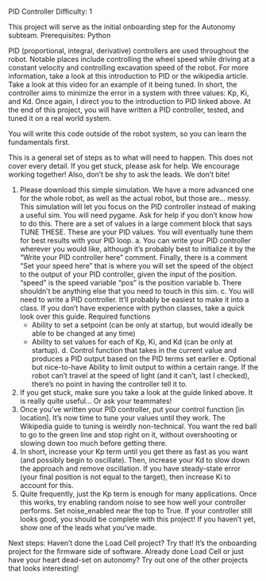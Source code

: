 PID Controller
Difficulty: 1

This project will serve as the initial onboarding step for the Autonomy subteam. 
Prerequisites: Python

PID (proportional, integral, derivative) controllers are used throughout the robot. Notable places include controlling the wheel speed while driving at a constant velocity and controlling excavation speed of the robot. For more information, take a look at this introduction to PID or the wikipedia article. Take a look at this video for an example of it being tuned.
In short, the controller aims to minimize the error in a system with three values: Kp, Ki, and Kd. Once again, I direct you to the introduction to PID linked above. 
At the end of this project, you will have written a PID controller, tested, and tuned it on a real world system. 

You will write this code outside of the robot system, so you can learn the fundamentals first. 

This is a general set of steps as to what will need to happen. This does not cover every detail. If you get stuck, please ask for help. We encourage working together! Also, don’t be shy to ask the leads. We don’t bite!
1. Please download this simple simulation. We have a more advanced one for the whole robot, as well as the actual robot, but those are… messy. This simulation will let you focus on the PID controller instead of making a useful sim. 
You will need pygame. Ask for help if you don’t know how to do this. 
There are a set of values in a large comment block that says TUNE THESE. These are your PID values. You will eventually tune them for best results with your PID loop.
a. You can write your PID controller wherever you would like, although it’s probably best to initialize it by the “Write your PID controller here” comment.
   Finally, there is a comment “Set your speed here” that is where you will set the speed of the object to the output of your PID controller, given the input of the position.
   “speed” is the speed variable
   “pos” is the position variable
b. There shouldn’t be anything else that you need to touch in this sim. 
c. You will need to write a PID controller. It’ll probably be easiest to make it into a class. If you don’t have experience with python classes, take a quick look over this guide. 
  Required functions
    - Ability to set a setpoint (can be only at startup, but would ideally be able to be changed at any time)
    - Ability to set values for each of Kp, Ki, and Kd (can be only at startup). 
d. Control function that takes in the current value and produces a PID output based on the PID terms set earlier
e. Optional but nice-to-have
    Ability to limit output to within a certain range. If the robot can’t travel at the speed of light (and it can’t, last I checked), there’s no point in having the controller tell it to. 
3. If you get stuck, make sure you take a look at the guide linked above. It is really quite useful… Or ask your teammates! 
4. Once you’ve written your PID controller, put your control function [in location]. It’s now time to tune your values until they work. The Wikipedia guide to tuning is weirdly non-technical. You want the red ball to go to the green line and stop right on it, without overshooting or slowing down too much before getting there. 
5. In short, increase your Kp term until you get there as fast as you want (and possibly begin to oscillate). Then, increase your Kd to slow down the approach and remove oscillation. If you have steady-state error (your final position is not equal to the target), then increase Ki to account for this.
6. Quite frequently, just the Kp term is enough for many applications.
Once this works, try enabling random noise to see how well your controller performs. Set noise_enabled near the top to True. 
  If your controller still looks good, you should be complete with this project! If you haven’t yet, show one of the leads what you’ve made.

Next steps:
Haven’t done the Load Cell project? Try that! It’s the onboarding project for the firmware side of software. 
Already done Load Cell or just have your heart dead-set on autonomy? Try out one of the other projects that looks interesting!
